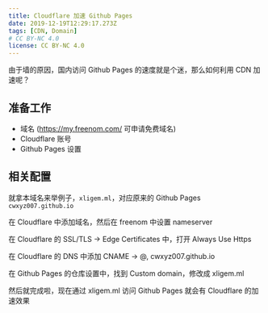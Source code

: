 ```yaml
---
title: Cloudflare 加速 Github Pages
date: 2019-12-19T12:29:17.273Z
tags: [CDN, Domain]
# CC BY-NC 4.0
license: CC BY-NC 4.0
---
```


由于墙的原因，国内访问 Github Pages 的速度就是个迷，那么如何利用 CDN 加速呢？

## 准备工作

- 域名 (https://my.freenom.com/ 可申请免费域名)
- Cloudflare 账号
- Github Pages 设置

<!-- more -->

## 相关配置

就拿本域名来举例子，`xligem.ml`，对应原来的 Github Pages `cwxyz007.github.io`

在 Cloudflare 中添加域名，然后在 freenom 中设置 nameserver

在 Cloudflare 的 SSL/TLS -> Edge Certificates 中，打开 Always Use Https

在 Cloudflare 的 DNS 中添加 CNAME -> @, cwxyz007.github.io

在 Github Pages 的仓库设置中，找到 Custom domain，修改成 xligem.ml

然后就完成啦，现在通过 xligem.ml 访问 Github Pages 就会有 Cloudflare 的加速效果
